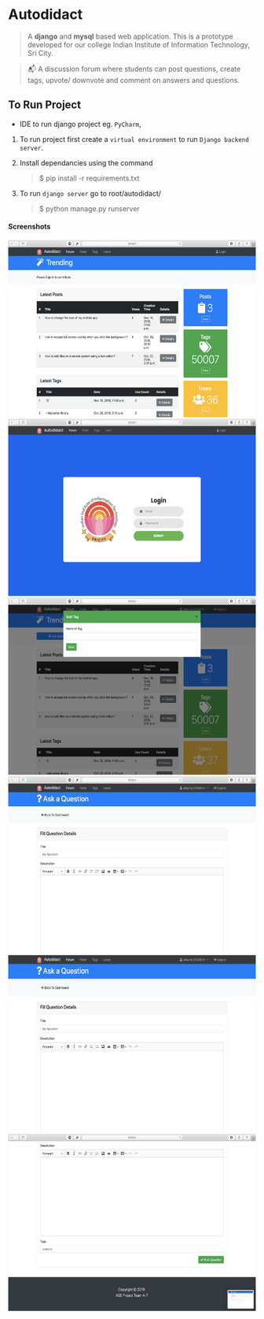 # Autodidact

> A **django** and **mysql** based web application. This is a prototype developed for our college Indian Institute of Information Technology, Sri City.

> :mailbox_with_mail: A discussion forum where students can post questions, create tags, upvote/ downvote and comment on answers and questions.

## To Run Project

- IDE to run django project eg. `PyCharm`,

1. To run project first create a `virtual environment` to run `Django backend server`.
2. Install dependancies using the command

   > \$ pip install -r requirements.txt

3. To run `django server` go to root/autodidact/

   > \$ python manage.py runserver

#### Screenshots

<img src="https://github.com/udayrajsawhney/autodidact_forum/blob/master/screenshots/1.png" width="520" height="360"/><br>
<img src="https://github.com/udayrajsawhney/autodidact_forum/blob/master/screenshots/2.png" width="520" height="360"/><br>
<img src="https://github.com/udayrajsawhney/autodidact_forum/blob/master/screenshots/3.png" width="520" height="360"/><br>
<img src="https://github.com/udayrajsawhney/autodidact_forum/blob/master/screenshots/4.png" width="520" height="360"/><br>
<img src="https://github.com/udayrajsawhney/autodidact_forum/blob/master/screenshots/5.png" width="520" height="360"/><br>
<img src="https://github.com/udayrajsawhney/autodidact_forum/blob/master/screenshots/6.png" width="520" height="360"/>
